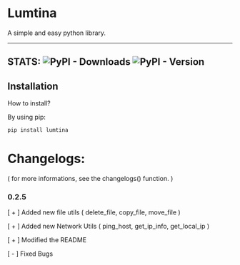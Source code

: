 # Lumtina

A simple and easy python library.

-----------
STATS: 
![PyPI - Downloads](https://img.shields.io/pypi/dm/lumtina)
![PyPI - Version](https://img.shields.io/pypi/v/lumtina)
-----------

## Installation

How to install?

By using pip:

```bash
pip install lumtina
```

# Changelogs:
( for more informations, see the changelogs() function. )

 ### 0.2.5
 [ + ] Added new file utils ( delete_file, copy_file, move_file )

 [ + ] Added new Network Utils ( ping_host, get_ip_info, get_local_ip )

 [ + ] Modified the README

 [ - ] Fixed Bugs
 




